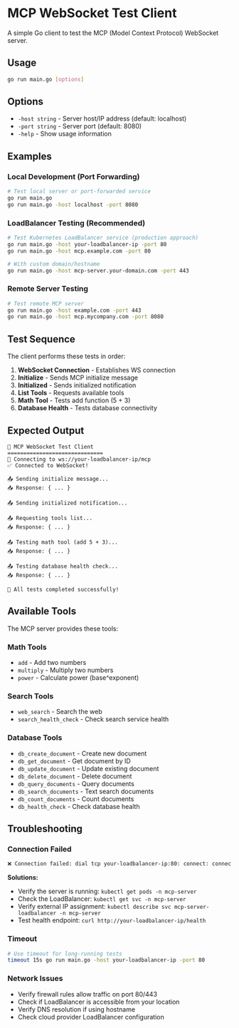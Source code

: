 # MCP WebSocket Test Client

A simple Go client to test the MCP (Model Context Protocol) WebSocket server.

## Usage

```bash
go run main.go [options]
```

## Options

- `-host string` - Server host/IP address (default: localhost)
- `-port string` - Server port (default: 8080)  
- `-help` - Show usage information

## Examples

### Local Development (Port Forwarding)
```bash
# Test local server or port-forwarded service
go run main.go
go run main.go -host localhost -port 8080
```

### LoadBalancer Testing (Recommended)
```bash
# Test Kubernetes LoadBalancer service (production approach)
go run main.go -host your-loadbalancer-ip -port 80
go run main.go -host mcp.example.com -port 80

# With custom domain/hostname
go run main.go -host mcp-server.your-domain.com -port 443
```

### Remote Server Testing
```bash
# Test remote MCP server
go run main.go -host example.com -port 443
go run main.go -host mcp.mycompany.com -port 8080
```

## Test Sequence

The client performs these tests in order:

1. **WebSocket Connection** - Establishes WS connection
2. **Initialize** - Sends MCP initialize message
3. **Initialized** - Sends initialized notification
4. **List Tools** - Requests available tools
5. **Math Tool** - Tests add function (5 + 3)
6. **Database Health** - Tests database connectivity

## Expected Output

```
🧪 MCP WebSocket Test Client
==============================
🔌 Connecting to ws://your-loadbalancer-ip/mcp
✅ Connected to WebSocket!

📤 Sending initialize message...
📥 Response: { ... }

📤 Sending initialized notification...

📤 Requesting tools list...
📥 Response: { ... }

📤 Testing math tool (add 5 + 3)...
📥 Response: { ... }

📤 Testing database health check...
📥 Response: { ... }

🎉 All tests completed successfully!
```

## Available Tools

The MCP server provides these tools:

### Math Tools
- `add` - Add two numbers
- `multiply` - Multiply two numbers  
- `power` - Calculate power (base^exponent)

### Search Tools
- `web_search` - Search the web
- `search_health_check` - Check search service health

### Database Tools
- `db_create_document` - Create new document
- `db_get_document` - Get document by ID
- `db_update_document` - Update existing document
- `db_delete_document` - Delete document
- `db_query_documents` - Query documents
- `db_search_documents` - Text search documents
- `db_count_documents` - Count documents
- `db_health_check` - Check database health

## Troubleshooting

### Connection Failed
```bash
❌ Connection failed: dial tcp your-loadbalancer-ip:80: connect: connection refused
```

**Solutions:**
- Verify the server is running: `kubectl get pods -n mcp-server`
- Check the LoadBalancer: `kubectl get svc -n mcp-server`
- Verify external IP assignment: `kubectl describe svc mcp-server-loadbalancer -n mcp-server`
- Test health endpoint: `curl http://your-loadbalancer-ip/health`

### Timeout
```bash
# Use timeout for long-running tests
timeout 15s go run main.go -host your-loadbalancer-ip -port 80
```

### Network Issues
- Verify firewall rules allow traffic on port 80/443
- Check if LoadBalancer is accessible from your location
- Verify DNS resolution if using hostname
- Check cloud provider LoadBalancer configuration
